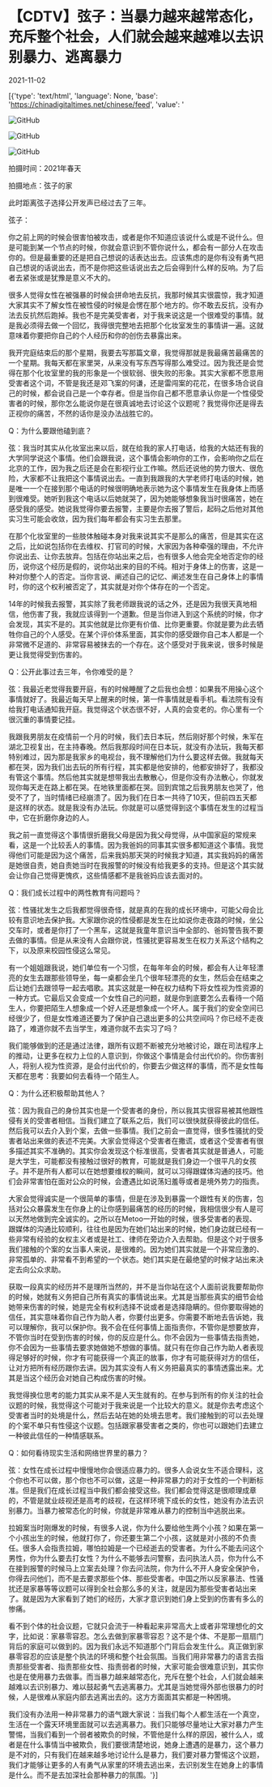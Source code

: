 # 【CDTV】弦子：当暴力越来越常态化，充斥整个社会，人们就会越来越难以去识别暴力、逃离暴力

2021-11-02

[{'type': 'text/html', 'language': None, 'base': 'https://chinadigitaltimes.net/chinese/feed', 'value': '

![GitHub](https://chinadigitaltimes.net/chinese/files/2021/11/IMG_3922.jpg)

![GitHub](https://chinadigitaltimes.net/chinese/files/2021/11/IMG_3923.jpg)

![GitHub](https://chinadigitaltimes.net/chinese/files/2021/11/IMG_3924.jpg)

拍摄时间：2021年春天

拍摄地点：弦子的家

此时距离弦子选择公开发声已经过去了三年。

弦子：

你之前上网的时候会很害怕被攻击，或者是你不知道应该说什么或是不说什么。但是可能到某一个节点的时候，你就会意识到不管你说什么，都会有一部分人在攻击你的。但是最重要的还是把自己想说的话表达出去。应该焦虑的是你有没有勇气把自己想说的话说出去，而不是你把这些话说出去之后会得到什么样的反响。为了后者去紧张或是犹豫是意义不大的。

很多人觉得女性在被强暴的时候会拼命地去反抗，我那时候其实很震惊，我才知道大家其实不了解女性在被性侵的时候是会愣在那个地方的。你不敢去反抗，没有办法去反抗然后跑掉。我也不是完美受害者，对于我来说这是一个很难受的事情。就是我必须得去做一个回忆，我得很完整地去把那个化妆室发生的事情讲一遍。这就意味着你要把你自己的个人经历和你的创伤去暴露出来。

我开完庭结束后的那个星期，我要去写那篇文章，我觉得那就是我最痛苦最痛苦的一个星期。我每天都在家里哭，从来没有写东西写得那么难受过。因为我还是会觉得在那个化妆室里的我的形象是一个很软弱、很失败的形象。其实大家都不愿意用受害者这个词，不管是我还是邓飞案的何谦，还是雷闯案的花花，在很多场合说自己的时候，都会说自己是一个幸存者。但是当你自己都不愿意承认你是一个性侵受害者的时候，那你怎么能说你是在很真诚地去讨论这个议题呢？我觉得你还是得去正视你的痛苦，不然的话你是没办法战胜它的。

Q：为什么要跟他磕到底？

弦：我当时其实从化妆室出来以后，就在给我的家人打电话，给我的大姑还有我的大学同学说这个事情。他们会跟我说，这个事情会影响你的工作，会影响你之后在北京的工作，因为我之后还是会在影视行业工作嘛。然后还说他的势力很大、很危险，大家都不让我把这个事情说出去。一直到我跟我的大学老师打电话的时候，她是唯一一个在接到那个电话的时候很明确地表示她为这个事情发生在我身体上而感到很难受。她听到我这个电话以后她就哭了，因为她能够想象我当时很痛苦，她在感受我的感受。她说我觉得你要去报警，主要是你去报了警后，起码之后他对其他实习生可能会收敛，因为我们每年都会有实习生去那里。

在那个化妆室里的一些肢体触碰本身对我来说其实不是那么的痛苦，但是其实在这之后，比如说包括你在去维权、打官司的时候，大家因为各种牵强的理由，不允许你说出去、让你去放弃。包括在你站出来之后，也有很多人他会完全地否定你的经历，说你这个经历是假的，说你站出来的目的不纯。相对于身体上的伤害，这是一种对你整个人的否定。当你言说、阐述自己的记忆、阐述发生在自己身体上的事情时，你的这个权利被否定了，其实就是对你个体存在的一个否定。

14年的时候我去报警，其实除了我老师跟我说的话之外，还是因为我很天真地相信，他伤害了我，我就应该得到一个道歉。但是当你进入到这个系统的时候，你才会发现，其实不是的。其实他就是比你更有价值、比你更重要。你就是要为此去牺牲你自己的个人感受。在某个评价体系里面，其实你的感受跟你自己本人都是一个非常微不足道的、非常容易被抹去的一个存在。这个感受对于我来说，很多时候是更让我觉得受到伤害的。

Q：公开此事过去三年，令你难受的是？

弦：我最近老觉得我要开庭，有的时候睡醒了之后我也会想：如果我不用操心这个事情就好了。我最近每天早上醒来的时候，第一件事情就是看手机。看法院有没有给我打电话通知我开庭。我觉得这个状态很不好，人真的会变老的。你心里有一个很沉重的事情要记挂。

我跟我男朋友在疫情前一个月的时候，我们去日本玩，然后刚好那个时候，朱军在湖北卫视复出，在主持春晚。然后我那段时间在日本玩，就没有办法玩，我每天都特别难过，因为那是我家乡的电视台，我不理解他们为什么要这样去做。我就每天都在哭，因为我们出去玩的所有行程，其实都是他安排的，他都安排好了，我都没有管这个事情。然后他其实就是想带我出去散散心，但是你没有办法散心，你就发现你每天走在路上都在哭。在地铁里面都在哭。回到宾馆之后我男朋友也哭了，他受不了了，当时情绪已经崩溃了。因为我们在日本一共待了10天，但前四五天都是这样的状态。就是我没有办法玩。你就是可以感觉得到这个事情在发生的过程当中，它在折磨你身边的人。

我之前一直觉得这个事情很折磨我父母是因为我父母觉得，从中国家庭的常规来看，这是一个比较丢人的事情。因为我爸妈的同事其实很多都知道这个事情。我觉得他们可能是因为这个痛苦，后来我妈那天哭的时候我才知道，其实我妈妈的痛苦是她很自责，她自责她当时在我报警的时候没有给我更多的支持。但是这个其实就会让你自己觉得更愧疚，这些情感都不是我爸妈应该去面对的。

Q：我们成长过程中的两性教育有问题吗？

弦：性骚扰发生之后我都觉得很奇怪，就是真的在我的成长环境中，可能父母会比较有意识地去保护我。大家跟你说的性侵都是发生在比如说你走夜路的时候，坐公交车时，或者是你打了一个黑车，这就是我童年意识当中全部的、爸妈警告我不要去做的事情。但是从来没有人会跟你说，性骚扰更容易发生在权力关系这个结构之下，以及原来校园性侵这么常见。

有一个姐姐跟我说，她们单位有一个习惯，在每年年会的时候，都会有人让年轻漂亮的女生去跟那些领导坐，每一桌都会坐几个很年轻漂亮的女生，然后会在结束之后让她们去跟领导一起去唱歌。其实这就是一种在权力结构下将女性视为性资源的一种方式。它最后又会变成一个女性自己的问题，就是你到底要怎么去看待一个陌生人，你要把陌生人想象成一个好人还是想象成一个坏人。属于我们的安全空间已经很少了，但是女性难道还要为了保护自己退出更多的公共空间吗？你已经不走夜路了，难道你就不去当学生，难道你就不去实习了吗？

我们能够做到的还是通过法律，跟所有议题不断被充分地被讨论，跟在司法程序上的推动，让更多在权力上位的人意识到，你做这个事情是会付出代价的。你伤害别人，将别人视为性资源，是会付出代价的，你要去少做这样的事情，而不是女性每天都在思考：我要如何去看待一个陌生人。

Q：为什么还积极帮助其他人？

弦：因为我自己的身份其实也是一个受害者的身份，所以我其实很容易被其他跟性侵有关的受害者相信。当我们建立了联系之后，我们可以很快就获得彼此的信任。然后我可以去介入到个案，去做一些事情。我们之前会一直觉得，很多性骚扰的受害者站出来做的表述不完美。大家会觉得这个受害者在撒谎，或者这个受害者有很多描述其实不准确的。其实你会发现这个标准很高，受害者其实就是普通人，可能是大学生，可能都没有接触过很好的教育，可能就是我们身边一个很平凡的女孩子。并不是所有人都可以在她想要维权的瞬间，就可以习得跟媒体沟通的技巧。他们会非常害怕在面对公众的时候，会遭遇比如说荡妇羞辱或者是境外势力的指责。

大家会觉得诚实是一个很简单的事情，但是在涉及到暴露一个跟性有关的伤害，包括对公众暴露发生在你身上的让你感到最痛苦的经历的时候，我相信很少有人是可以天然地做到完全诚实的。之所以在Metoo一开始的时候，很多受害者的表现、跟媒体的沟通比较顺利，往往也是因为在她们站出来的时候，她们身边就已经有一些非常有经验的女权主义者或是社工、律师在旁边介入去帮助。但是这个对于很多我们接触的个案的女当事人来说，是很难的。因为她们其实就是一个非常应激的、非常孤单的、非常看不到希望的一个状态。她们其实是在最绝望的时候才站出来决定去向公众求助。

获取一段真实的经历并不是理所当然的，并不是当你站在这个人面前说我要帮助你的时候，她就有义务把自己所有真实的事情说出来。尤其是当那些真实的细节会给她带来伤害的时候，她是完全有权利选择不说或者是选择隐瞒的。但你要取得她的信任，其实意味着你自己作为助人者，你要付出更多。你需要不断地去告诉她，我可以理解你，我可以保护你。我不会在任何事情上面指责你，不管你是想要放弃，不管你当时在受到伤害的时候，你的反应是什么。你不会因为一些事情去指责她，你不会因为一些事情去要求她做她不想做的事情。就只有在你自己作为助人者表现得足够好的时候，你才有可能获得一个真正的故事，你才有可能获得对方的信任，让对方把所有经历跟你去讲。因为其实没有人有义务把最真实的事情透露出来。尤其是当这个经历会对她自己构成伤害的时候。

我觉得换位思考的能力其实从来不是人天生就有的。在参与到所有的你关注的社会议题的时候，我觉得这个可能对于我来说是一个比较大的意义。就是你去考虑这个受害者当时的处境是什么，然后去站在她的处境去思考。我们接触到的可以去处理的个案不单只有性侵这个议题。包括跟家暴受害者之类的，你也可以跟她们去建立一种彼此信任的一种情感联系。

Q：如何看待现实生活和网络世界里的暴力？

弦：女性在成长过程中慢慢地你会很适应暴力的。很多人会说女生不适合理科，这个你也不可以做，那个你也不可以做，这是一种非常暴力的对于女性的一个判断标准。但是我们在成长过程当中我们都会接受这些。我们都会觉得这是很顺理成章的，不管是就业歧视还是高考的歧视，在这样环境下成长的女性，她没有办法去识别暴力。当暴力被常态化的时候，你就是非常难从暴力的控制当中逃脱出来。

拉姆案当时刚爆发的时候，有很多人说，你为什么要给他生两个小孩？如果在第一个小孩出生的时候，他就打你了，你还要生第二个小孩，这就是对小孩的不负责任。很多人会指责拉姆，哪怕拉姆是一个已经逝去的受害者。为什么不能去问这个男性，你为什么要去打女性？为什么不能够去问警察，去问执法人员，你为什么不在接到报警的时候马上立案去处理？你去问法院，你为什么不开人身安全保护令，你得去问他们，而不是去要求那些个体、那些受害者。中国之所以反家暴法、性骚扰还是家暴等等议题可以得到全社会那么多的关注，就是因为那些受害者站出来了。就是因为大家看到了她们的经历，大家才意识到她们身上受到的伤害有多么的惨痛。

看不到个体的社会议题，它就只会流于一种看起来非常高大上或者非常理想化的文字，比如说：家暴零容忍。怎么去做到家暴零容忍？这不是个体、不是那一扇扇门背后的家庭可以做到的。因为我们永远不知道那个门背后会发生什么。真正做到家暴零容忍的应该是整个执法的环境和整个社会氛围。当我们用非常暴力的语言去指责那些受害者、指责那些女性、指责弱者的时候，大家可能会很难意识到，其实你也是在使用暴力去做事。而当暴力越来越常态化，充斥在整个社会，人们就会越来越难以去识别暴力、难以鼓起勇气去逃离暴力。尤其是当她觉得外部也很暴力的时候，人是很难从家庭内部去逃离出去的。这方方面面其实都是一种困境。

我们没有办法用一种非常暴力的语气跟大家说：当我们每个人都生活在一个真空，生活在一个露天环境里面就可以去逃离暴力。我们只能够尽量地让大家对暴力产生警惕，当我们看到一个弱者被欺负的时候，不管他是什么样的原因，被什么人，或者是在什么事情当中被欺负，我们要很清楚地说，她身上遭遇的是暴力，这个暴力是不对的，只有我们在越来越多地讨论什么是暴力，我们要对暴力警惕这个议题，我们才能够让更多的人有勇气从家里的环境去逃出来，去识别发生在她身上的事情是什么。而不是去加深社会那种暴力的氛围。'}]